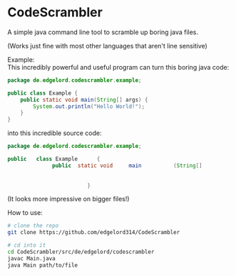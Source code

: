 # CodeScrambler
A simple java command line tool to scramble up boring java files. <p>
(Works just fine with most other languages that aren't line sensitive)

Example:<br>
This incredibly powerful and useful program can turn this boring java code:
```java
package de.edgelord.codescrambler.example;

public class Example {
    public static void main(String[] args) {
        System.out.println("Hello World!");
    }
}
```
into this incredible source code:
```java
package de.edgelord.codescrambler.example;

public   class Example      {
              public  static void     main          (String[]                args                     )                                                           {
                                                                                                                                                                                                                                                                                                                                     System.out.println                              ("Hello World!"                                 )                                     ;
                                                                                                                                           }
                         }
```
(It looks more impressive on bigger files!)

How to use:<br>
```bash
# clone the repo
git clone https://github.com/edgelord314/CodeScrambler

# cd into it
cd CodeScrambler/src/de/edgelord/codescrambler
javac Main.java
java Main path/to/file
```